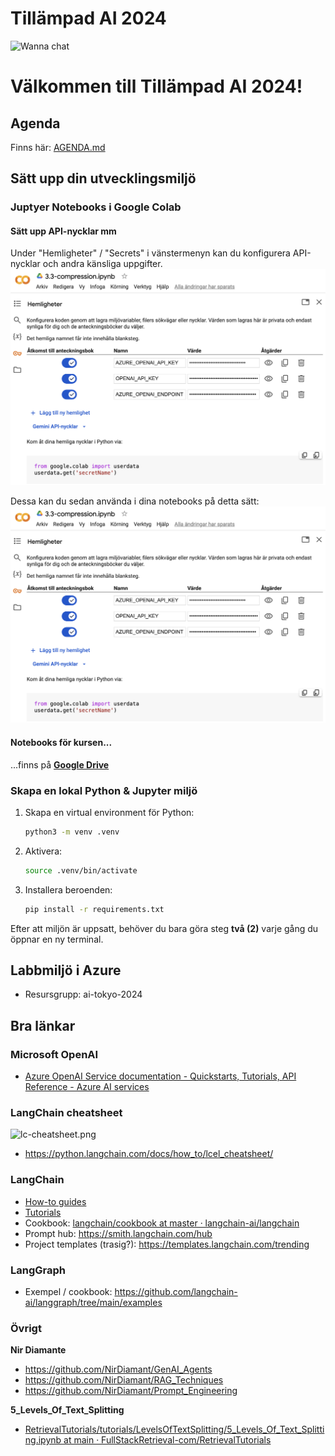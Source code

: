 # Tillämpad AI 2024

![Wanna chat](images/llm-apps-2024.png)

# Välkommen till Tillämpad AI 2024!

## Agenda
Finns här: [AGENDA.md](AGENDA.md)


## Sätt upp din utvecklingsmiljö


### Juptyer Notebooks i Google Colab

#### Sätt upp API-nycklar mm

Under "Hemligheter" / "Secrets" i vänstermenyn kan du konfigurera API-nycklar och andra känsliga uppgifter. 
![Google Colab - Hemligheter](images/colab-keys.png)

Dessa kan du sedan använda i dina notebooks på detta sätt:
![Google Colab - Hemligheter](images/colab-keys.png)


#### Notebooks för kursen...
...finns på [**Google Drive**](https://drive.google.com/drive/folders/1CaWt7ITCTe8JzB1erMdDJW36kBpNjLyt?usp=sharing)



### Skapa en lokal Python & Jupyter miljö

1. Skapa en virtual environment för Python:
   ```sh
   python3 -m venv .venv
   ```
2. Aktivera:
   ```sh
   source .venv/bin/activate
   ```
3. Installera beroenden:
   ```sh
   pip install -r requirements.txt
   ```
   
Efter att miljön är uppsatt, behöver du bara göra steg **två (2)** varje gång du öppnar en ny terminal.


## Labbmiljö i Azure
* Resursgrupp: ai-tokyo-2024


## Bra länkar

### Microsoft OpenAI
* [Azure OpenAI Service documentation - Quickstarts, Tutorials, API Reference - Azure AI services](https://learn.microsoft.com/en-us/azure/ai-services/openai/)

### LangChain cheatsheet
![lc-cheatsheet.png](images/lc-cheatsheet.png)
* https://python.langchain.com/docs/how_to/lcel_cheatsheet/


### LangChain
* [How-to guides](https://python.langchain.com/docs/how_to/)
* [Tutorials](https://python.langchain.com/docs/tutorials/)
* Cookbook: [langchain/cookbook at master · langchain-ai/langchain](https://github.com/langchain-ai/langchain/tree/master/cookbook)
* Prompt hub: https://smith.langchain.com/hub
* Project templates (trasig?): https://templates.langchain.com/trending

### LangGraph
* Exempel / cookbook: https://github.com/langchain-ai/langgraph/tree/main/examples

### Övrigt
**Nir Diamante**
* https://github.com/NirDiamant/GenAI_Agents
* https://github.com/NirDiamant/RAG_Techniques
* https://github.com/NirDiamant/Prompt_Engineering

**5_Levels_Of_Text_Splitting**
* [RetrievalTutorials/tutorials/LevelsOfTextSplitting/5_Levels_Of_Text_Splitting.ipynb at main · FullStackRetrieval-com/RetrievalTutorials](https://github.com/FullStackRetrieval-com/RetrievalTutorials/blob/main/tutorials/LevelsOfTextSplitting/5_Levels_Of_Text_Splitting.ipynb)

